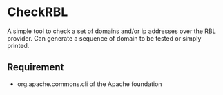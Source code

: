 # CheckRBL
A simple tool to check a set of domains and/or ip addresses over the RBL provider. Can generate a sequence of domain to be tested or simply printed.
## Requirement
- org.apache.commons.cli of the Apache foundation

